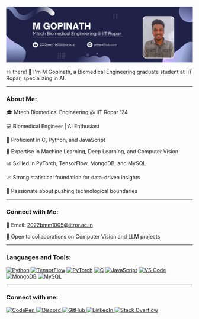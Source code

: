 ![Banner Image](https://github.com/m-gopinath03/m-gopinath03/blob/main/profile_banner.png)

Hi there! 👋 I'm M Gopinath, a Biomedical Engineering graduate student at IIT Ropar, specializing in AI.

---

### **About Me:**

🎓 Mtech Biomedical Engineering @ IIT Ropar '24

💻 Biomedical Engineer | AI Enthusiast

🌱 Proficient in C, Python, and JavaScript

🔬 Expertise in Machine Learning, Deep Learning, and Computer Vision

📊 Skilled in PyTorch, TensorFlow, MongoDB, and MySQL

📈 Strong statistical foundation for data-driven insights

🚀 Passionate about pushing technological boundaries

---

### **Connect with Me:**

📧 Email: [2022bmm1005@iitrpr.ac.in](mailto:2022bmm1005@iitrpr.ac.in)

🤝 Open to collaborations on Computer Vision and LLM projects

---

### **Languages and Tools:**

<p align="left">
<a href="https://www.python.org/" target="_blank" rel="noreferrer"><img src="https://raw.githubusercontent.com/danielcranney/readme-generator/main/public/icons/skills/python-colored.svg" width="36" height="36" alt="Python" /></a>
<a href="https://www.tensorflow.org/" target="_blank" rel="noreferrer"><img src="https://raw.githubusercontent.com/danielcranney/readme-generator/main/public/icons/skills/tensorflow-colored.svg" width="36" height="36" alt="TensorFlow" /></a>
<a href="https://pytorch.org/" target="_blank" rel="noreferrer"><img src="https://raw.githubusercontent.com/danielcranney/readme-generator/main/public/icons/skills/pytorch-colored.svg" width="36" height="36" alt="PyTorch" /></a>
<a href="https://docs.microsoft.com/en-us/cpp/?view=msvc-170" target="_blank" rel="noreferrer"><img src="https://raw.githubusercontent.com/danielcranney/readme-generator/main/public/icons/skills/c-colored.svg" width="36" height="36" alt="C" /></a>
<a href="https://developer.mozilla.org/en-US/docs/Web/JavaScript" target="_blank" rel="noreferrer"><img src="https://raw.githubusercontent.com/danielcranney/readme-generator/main/public/icons/skills/javascript-colored.svg" width="36" height="36" alt="JavaScript" /></a>
<a href="https://code.visualstudio.com/" target="_blank" rel="noreferrer"><img src="https://raw.githubusercontent.com/danielcranney/readme-generator/main/public/icons/skills/visualstudiocode.svg" width="36" height="36" alt="VS Code" /></a>
<a href="https://www.mongodb.com/" target="_blank" rel="noreferrer"><img src="https://raw.githubusercontent.com/danielcranney/readme-generator/main/public/icons/skills/mongodb-colored.svg" width="36" height="36" alt="MongoDB" /></a>
<a href="https://www.mysql.com/" target="_blank" rel="noreferrer"><img src="https://raw.githubusercontent.com/danielcranney/readme-generator/main/public/icons/skills/mysql-colored.svg" width="36" height="36" alt="MySQL" /></a>
</p>

---

### **Connect with me:**

<p align="left">
<a href="https://www.codepen.io/mgopinath" target="_blank" rel="noreferrer"> <img src="https://raw.githubusercontent.com/danielcranney/readme-generator/main/public/icons/socials/codepen.svg" width="32" height="32" alt="CodePen" /> </a>
<a href="https://discord.com/users/mgopinath" target="_blank" rel="noreferrer"> <img src="https://raw.githubusercontent.com/danielcranney/readme-generator/main/public/icons/socials/discord.svg" width="32" height="32" alt="Discord" /> </a>
<a href="https://www.github.com/m-gopinath03" target="_blank" rel="noreferrer"> <img src="https://raw.githubusercontent.com/danielcranney/readme-generator/main/public/icons/socials/github.svg" width="32" height="32" alt="GitHub" /> </a>
<a href="https://www.linkedin.com/in/m-gopinath-610147270/" target="_blank" rel="noreferrer"> <img src="https://raw.githubusercontent.com/danielcranney/readme-generator/main/public/icons/socials/linkedin.svg" width="32" height="32" alt="LinkedIn" /> </a>
<a href="https://www.stackoverflow.com/users/m-gopinath" target="_blank" rel="noreferrer"> <img src="https://raw.githubusercontent.com/danielcranney/readme-generator/main/public/icons/socials/stackoverflow.svg" width="32" height="32" alt="Stack Overflow" /> </a>
</p>
